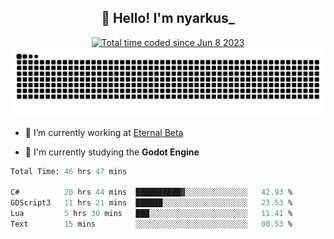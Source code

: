<h2 align="center">👋 Hello! I'm nyarkus_</h2>
<p align="center">
  <a href="https://wakatime.com/@8f9aa332-6725-4e00-a5d9-b2317a4b74a6">
    <img src="https://wakatime.com/badge/user/8f9aa332-6725-4e00-a5d9-b2317a4b74a6.svg" alt="Total time coded since Jun 8 2023" />
  </a>
  <br>
  <img src = "https://github.com/nyarkus/nyarkus/blob/output/github-snake-dark.svg">
</p>

- 🔭 I’m currently working at [Eternal Beta](https://github.com/Kacianoki/Eternal-Beta)
<!--- 💬 Ask me about **nothing :<**-->
- 🌱 I'm currently studying the **Godot Engine**

<!--START_SECTION:waka-->

```fs
Total Time: 46 hrs 47 mins

C#          20 hrs 44 mins  ██████████▓░░░░░░░░░░░░░░   42.93 %
GDScript3   11 hrs 21 mins  ██████░░░░░░░░░░░░░░░░░░░   23.53 %
Lua         5 hrs 30 mins   ███░░░░░░░░░░░░░░░░░░░░░░   11.41 %
Text        15 mins         ░░░░░░░░░░░░░░░░░░░░░░░░░   00.53 %
```

<!--END_SECTION:waka-->
